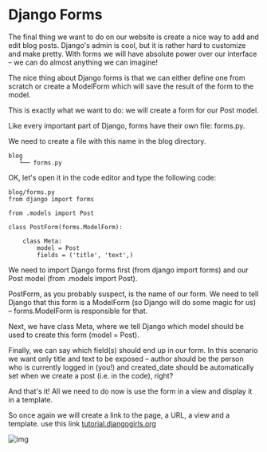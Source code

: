 # Django Forms

The final thing we want to do on our website is create a nice way to add and edit blog posts. Django's admin is cool, but it is rather hard to customize and make pretty. With forms we will have absolute power over our interface – we can do almost anything we can imagine!

The nice thing about Django forms is that we can either define one from scratch or create a ModelForm which will save the result of the form to the model.

This is exactly what we want to do: we will create a form for our Post model.

Like every important part of Django, forms have their own file: forms.py.

We need to create a file with this name in the blog directory.

```
blog
   └── forms.py

```


OK, let's open it in the code editor and type the following code:

```
blog/forms.py
from django import forms

from .models import Post

class PostForm(forms.ModelForm):

    class Meta:
        model = Post
        fields = ('title', 'text',)

```


We need to import Django forms first (from django import forms) and our Post model (from .models import Post).

PostForm, as you probably suspect, is the name of our form. We need to tell Django that this form is a ModelForm (so Django will do some magic for us) – forms.ModelForm is responsible for that.

Next, we have class Meta, where we tell Django which model should be used to create this form (model = Post).

Finally, we can say which field(s) should end up in our form. In this scenario we want only title and text to be exposed – author should be the person who is currently logged in (you!) and created_date should be automatically set when we create a post (i.e. in the code), right?

And that's it! All we need to do now is use the form in a view and display it in a template.

So once again we will create a link to the page, a URL, a view and a template. use this link [tutorial.djangogirls.org](https://tutorial.djangogirls.org/en/django_forms/)

![img](https://tutorial.djangogirls.org/en/django_forms/images/new_form2.png)

